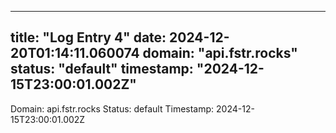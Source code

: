 
---
title: "Log Entry 4"
date: 2024-12-20T01:14:11.060074
domain: "api.fstr.rocks"
status: "default"
timestamp: "2024-12-15T23:00:01.002Z"
---

Domain: api.fstr.rocks
Status: default
Timestamp: 2024-12-15T23:00:01.002Z

